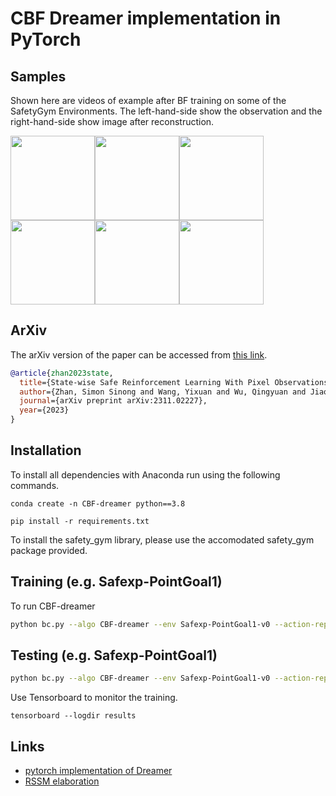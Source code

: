 CBF Dreamer implementation in PyTorch
======

## Samples
Shown here are videos of example after BF training on some of the SafetyGym Environments. The left-hand-side show the observation and the right-hand-side show image after reconstruction.

<img height="135" src="./imgs/PointGoal1.gif"><img height="135" src="./imgs/CarGoal1.gif"><img height="135" src="./imgs/PointGoal2.gif">
<img height="135" src="./imgs/PointPush1.gif"><img height="135" src="./imgs/DoggoGoal1.gif"><img height="135" src="./imgs/PointButton1.gif">


## ArXiv
The arXiv version of the paper can be accessed from [this link](https://arxiv.org/abs/2311.02227). 
```bibtex
@article{zhan2023state,
  title={State-wise Safe Reinforcement Learning With Pixel Observations},
  author={Zhan, Simon Sinong and Wang, Yixuan and Wu, Qingyuan and Jiao, Ruochen and Huang, Chao and Zhu, Qi},
  journal={arXiv preprint arXiv:2311.02227},
  year={2023}
}
```

## Installation
To install all dependencies with Anaconda run using the following commands. 

`conda create -n CBF-dreamer python==3.8` 

`pip install -r requirements.txt` 

To install the safety_gym library, please use the accomodated safety_gym package provided.

## Training (e.g. Safexp-PointGoal1)
To run CBF-dreamer
```bash
python bc.py --algo CBF-dreamer --env Safexp-PointGoal1-v0 --action-repeat 2 --id {name_of_exp}
```

## Testing (e.g. Safexp-PointGoal1)
```bash
python bc.py --algo CBF-dreamer --env Safexp-PointGoal1-v0 --action-repeat 2 --test --render --models {.pth_file_load} --id {name_of_exp}
```

<!-- For best performance with DeepMind Control Suite, try setting environment variable `MUJOCO_GL=egl` (see instructions and details [here](https://github.com/deepmind/dm_control#rendering)). -->

Use Tensorboard to monitor the training.

`tensorboard --logdir results`



## Links
- [pytorch implementation of Dreamer](https://github.com/yusukeurakami/dreamer-pytorch)
- [RSSM elaboration](https://arxiv.org/abs/1811.04551)
